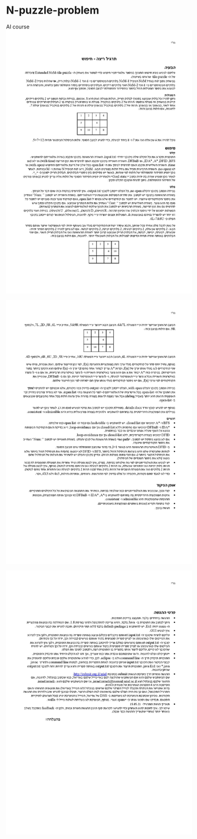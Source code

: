 # N-puzzle-problem
AI course
![image](https://github.com/meirfuces/N-puzzle-problem/blob/main/readMe/ex1_2021-page-001.jpg?raw=true)

![image](https://github.com/meirfuces/N-puzzle-problem/blob/main/readMe/ex1_2021-page-002.jpg?raw=true)

![image](https://github.com/meirfuces/N-puzzle-problem/blob/main/readMe/ex1_2021-page-003.jpg?raw=true)


